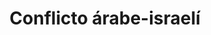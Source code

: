 ﻿---
title: "Conflicto árabe-israelí"
permalink: periodes_407.html
layout: periode
dataInici: 1948-05-14
sidebar: periodes
pares:
  - 309:
    title: "Edad Contemporánea"
    dataInici: "(1776)"

fills:
  - 408:
    title: "Guerra de 1948"
    dataInici: "(1948-05-14)"
    dataFi: "(1949-07-20)"

  - 409:
    title: "Guerra del Sinaí"
    dataInici: "(1956-10-29)"
    dataFi: "(1956-11-07)"

  - 410:
    title: "Guerra de los Seis Días"
    dataInici: "(1967-06-05)"
    dataFi: "(1967-06-10)"

  - 411:
    title: "Guerra de Desgaste"
    dataInici: "(1967-07-01)"
    dataFi: "(1970-08-07)"

  - 412:
    title: "Guerra de Yom Kipur"
    dataInici: "(1973-10-06)"
    dataFi: "(1973-10-25)"

  - 413:
    title: "Guerra del Líbano"
    dataInici: "(1982-06-06)"
    dataFi: "(1985-06-22)"

  - 665:
    title: "Operación Pilar Defensivo"
    dataInici: "(2012-11-14)"
    dataFi: "(2012-11-21)"

jocsPrincipals:
jocsEscenaris:
jocsEpoca:
jocsEpocaEscenaris:
---
